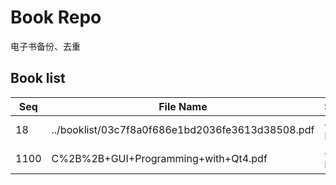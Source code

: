 Book Repo
=========

电子书备份、去重

Book list
---------

| Seq | File Name | Size | MD5 |
| --- | --------- | ---- | --- |
| 18 | ../booklist/03c7f8a0f686e1bd2036fe3613d38508.pdf | 4.8 MB | 03c7f8a0f686e1bd2036fe3613d38508 | 
| 1100 | C%2B%2B+GUI+Programming+with+Qt4.pdf | 4.8 MB | 03c7f8a0f686e1bd2036fe3613d38508 | 
